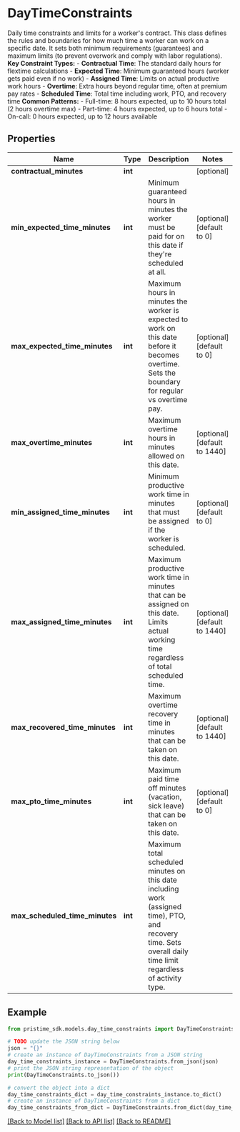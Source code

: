 # DayTimeConstraints

Daily time constraints and limits for a worker's contract.  This class defines the rules and boundaries for how much time a worker can work on a specific date. It sets both minimum requirements (guarantees) and maximum limits (to prevent overwork and comply with labor regulations).  **Key Constraint Types:** - **Contractual Time**: The standard daily hours for flextime calculations - **Expected Time**: Minimum guaranteed hours (worker gets paid even if no work) - **Assigned Time**: Limits on actual productive work hours - **Overtime**: Extra hours beyond regular time, often at premium pay rates - **Scheduled Time**: Total time including work, PTO, and recovery time  **Common Patterns:** - Full-time: 8 hours expected, up to 10 hours total (2 hours overtime max) - Part-time: 4 hours expected, up to 6 hours total - On-call: 0 hours expected, up to 12 hours available

## Properties

Name | Type | Description | Notes
------------ | ------------- | ------------- | -------------
**contractual_minutes** | **int** |  | [optional] 
**min_expected_time_minutes** | **int** | Minimum guaranteed hours in minutes the worker must be paid for on this date if they&#39;re scheduled at all. | [optional] [default to 0]
**max_expected_time_minutes** | **int** | Maximum hours in minutes the worker is expected to work on this date before it becomes overtime. Sets the boundary for regular vs overtime pay. | [optional] [default to 0]
**max_overtime_minutes** | **int** | Maximum overtime hours in minutes allowed on this date. | [optional] [default to 1440]
**min_assigned_time_minutes** | **int** | Minimum productive work time in minutes that must be assigned if the worker is scheduled. | [optional] [default to 0]
**max_assigned_time_minutes** | **int** | Maximum productive work time in minutes that can be assigned on this date. Limits actual working time regardless of total scheduled time. | [optional] [default to 1440]
**max_recovered_time_minutes** | **int** | Maximum overtime recovery time in minutes that can be taken on this date. | [optional] [default to 1440]
**max_pto_time_minutes** | **int** | Maximum paid time off minutes (vacation, sick leave) that can be taken on this date. | [optional] [default to 0]
**max_scheduled_time_minutes** | **int** | Maximum total scheduled minutes on this date including work (assigned time), PTO, and recovery time. Sets overall daily time limit regardless of activity type. | 

## Example

```python
from pristime_sdk.models.day_time_constraints import DayTimeConstraints

# TODO update the JSON string below
json = "{}"
# create an instance of DayTimeConstraints from a JSON string
day_time_constraints_instance = DayTimeConstraints.from_json(json)
# print the JSON string representation of the object
print(DayTimeConstraints.to_json())

# convert the object into a dict
day_time_constraints_dict = day_time_constraints_instance.to_dict()
# create an instance of DayTimeConstraints from a dict
day_time_constraints_from_dict = DayTimeConstraints.from_dict(day_time_constraints_dict)
```
[[Back to Model list]](../README.md#documentation-for-models) [[Back to API list]](../README.md#documentation-for-api-endpoints) [[Back to README]](../README.md)


